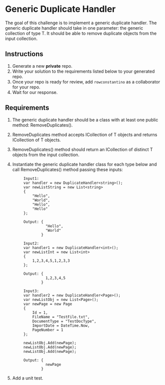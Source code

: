 # Generic Duplicate Handler

The goal of this challenge is to implement a generic duplicate handler. The generic duplicate handler should take in
one parameter: the generic collection of type T. It should be able to remove duplicate objects from the input collection.

## Instructions

1. Generate a new **private** repo.
2. Write your solution to the requirements listed below to your generated repo.
3. Once your repo is ready for review, add `rowconstantino` as a collaborator for your repo.
4. Wait for our response.

## Requirements

1. The generic duplicate handler should be a class with at least one public method: RemoveDuplicates().
2. RemoveDuplicates method accepts ICollection of T objects and returns ICollection of T objects.
3. RemoveDuplicates() method should return an ICollection of distinct T objects from the input collection.
4. Instantiate the generic duplicate handler class for each type below and call RemoveDuplicates() method passing these inputs:
            
            Input1:
            var handler = new DuplicateHandler<string>();
            var newListString = new List<string>
            {
                "Hello",
                "World",
                "Hello",
                "Hello"
            };
            
            Output: {
                      "Hello",
                      "World"
                    }
                    
            Input2:
            var handler1 = new DuplicateHandler<int>();
            var newListInt = new List<int>
            {
                1,2,3,4,5,1,2,3,3
            };
            
            Output: {
                      1,2,3,4,5
                    }
                    
            Input3:
            var handler2 = new DuplicateHandler<Page>();
            var newListObj = new List<Page>();
            var newPage = new Page
            {
                Id = 1,
                FileName = "TestFile.txt",
                DocumentType = "TestDocType",
                ImportDate = DateTime.Now,
                PageNumber = 1
            };

            newListObj.Add(newPage);
            newListObj.Add(newPage);
            newListObj.Add(newPage);
            
            Output: {
                      newPage
                    }
                    
5. Add a unit test.
